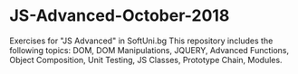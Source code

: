 # JS-Advanced-October-2018
Exercises for "JS Advanced" in SoftUni.bg
This repository includes the following topics: 
DOM, DOM Manipulations, JQUERY, Advanced Functions, Object Composition, Unit Testing, JS Classes, Prototype Chain, Modules.

